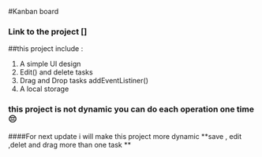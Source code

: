 

#Kanban board 
### Link to the project []

##this project include : 
1. A simple UI design 
2. Edit() and delete tasks 
3. Drag and Drop tasks addEventListiner() 
4. A local storage

### this project is not dynamic you can do each operation one time 😔

 ####For next update i will make this project more dynamic 
 **save , edit ,delet and drag more than one task ** 
